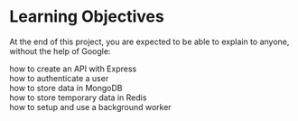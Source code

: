 <h1>Learning Objectives</h1>
At the end of this project, you are expected to be able to explain to anyone, without the help of Google:

how to create an API with Express</br>
how to authenticate a user</br>
how to store data in MongoDB</br>
how to store temporary data in Redis</br>
how to setup and use a background worker</br>
